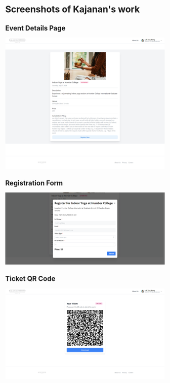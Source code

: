 # Screenshots of Kajanan's work

## Event Details Page

![Event Details Page](https://raw.githubusercontent.com/rickyltwong/eventizer/readme-update/screenshots/kajanan/details.png)

## Registration Form

![Registration Form](https://raw.githubusercontent.com/rickyltwong/eventizer/readme-update/screenshots/kajanan/reg-form.png)

## Ticket QR Code

![Ticket QR Code](https://raw.githubusercontent.com/rickyltwong/eventizer/readme-update/screenshots/kajanan/ticket.png)
